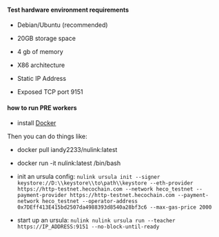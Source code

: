 
#### Test hardware environment requirements

* Debian/Ubuntu (recommended)

* 20GB storage space

* 4 gb of memory

* X86 architecture

* Static IP Address

* Exposed TCP port 9151

#### how to run PRE workers

* install [Docker](https://docs.docker.com/install/)

Then you can do things like:

* docker pull iandy2233/nulink:latest


* docker run -it nulink:latest /bin/bash


* init an ursula config:
  `nulink ursula init --signer keystore://D:\\keystore\\to\path\\keystore --eth-provider https://http-testnet.hecochain.com --network heco_testnet --payment-provider https://http-testnet.hecochain.com --payment-network heco_testnet --operator-address  0x7DEff413E415bd2507da4988393d8540a28bf3c6 --max-gas-price 2000`


* start up an ursula:
  `nulink nulink ursula run --teacher https://IP_ADDRESS:9151 --no-block-until-ready`
